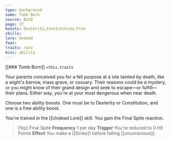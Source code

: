 ```yaml
---
type: background
name: Tomb Born 
source: BotD
page: 17
boosts: Dexterity,Constitution,Free
skills: 
lore: Undead
feat: 
traits: rare
misc: ability
---
```


[[### Tomb Born]]
`=this.traits`


Your parents conceived you for a fell purpose at a site tainted by death, like a wight's barrow, mass grave, or ossuary. Their reasons could be a mystery, or you might know of their grand design and seek to escape—or fulfill—their plans. Either way, you're at your most dangerous when near death.

Choose two ability boosts. One must be to Dexterity or Constitution, and one is a free ability boost.

You're trained in the [[Undead Lore]] skill. You gain the Final Spite reaction.



> [!tip] Final Spite 
> **Frequency** 1 per day
> **Trigger**  You're reduced to 0 Hit Points
> **Effect** You make a [[Strike]] before falling [[unconscious]].